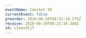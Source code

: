 ```yaml
---
eventName: Comiket 98
currentEvent: false
preorder: 2020-06-20T08:22:10.375Z
receive: 2020-06-20T08:22:10.380Z
id: LIowsdtjT
---
```

